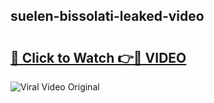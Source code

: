 ## suelen-bissolati-leaked-video 

# <h2><a href="http://freeplayer.one?title=suelen-bissolati-leaked-video&ref=21J">🔗 Click to Watch 👉🔴 VIDEO</a></h2>

<a href="http://freeplayer.one?title=suelen-bissolati-leaked-video&ref=21J" rel="nofollow" data-target="animated-image.originalLink"><img src="https://i.ibb.co.com/xMMVF88/686577567.gif" alt="Viral Video Original" style="max-width: 100%; display: inline-block;" data-target="animated-image.originalImage"></a>

